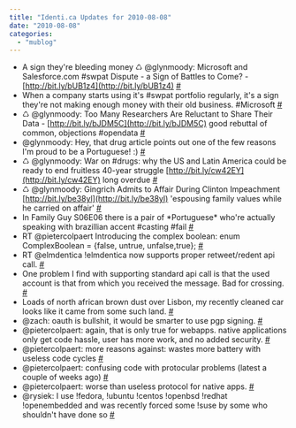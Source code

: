 ```yaml
---
title: "Identi.ca Updates for 2010-08-08"
date: "2010-08-08"
categories: 
  - "mublog"
---
```


- A sign they're bleeding money ♺ @glynmoody: Microsoft and Salesforce.com #swpat Dispute - a Sign of Battles to Come? - [http://bit.ly/bUB1z4](http://bit.ly/bUB1z4) [#](http://identi.ca/notice/45431236)
- When a company starts using it's #swpat portfolio regularly, it's a sign they're not making enough money with their old business. #Microsoft [#](http://identi.ca/notice/45431446)
- ♺ @glynmoody: Too Many Researchers Are Reluctant to Share Their Data - [http://bit.ly/bJDM5C](http://bit.ly/bJDM5C) good rebuttal of common, objections #opendata [#](http://identi.ca/notice/45433317)
- @glynmoody: Hey, that drug article points out one of the few reasons I'm proud to be a Portuguese! :) [#](http://identi.ca/notice/45434076)
- ♺ @glynmoody: War on #drugs: why the US and Latin America could be ready to end fruitless 40-year struggle [http://bit.ly/cw42EY](http://bit.ly/cw42EY) long overdue [#](http://identi.ca/notice/45434283)
- ♺ @glynmoody: Gingrich Admits to Affair During Clinton Impeachment [http://bit.ly/be38yl](http://bit.ly/be38yl) 'espousing family values while he carried on affair' [#](http://identi.ca/notice/45440134)
- In Family Guy S06E06 there is a pair of \*Portuguese\* who're actually speaking with brazillian accent #casting #fail [#](http://identi.ca/notice/45455326)
- RT @pietercolpaert Introducing the complex boolean: enum ComplexBoolean = {false, untrue, unfalse,true}; [#](http://identi.ca/notice/45471736)
- RT @elmdentica !elmdentica now supports proper retweet/redent api call. [#](http://identi.ca/notice/45472828)
- One problem I find with supporting standard api call is that the used account is that from which you received the message. Bad for crossing. [#](http://identi.ca/notice/45473189)
- Loads of north african brown dust over Lisbon, my recently cleaned car looks like it came from some such land. [#](http://identi.ca/notice/45482974)
- @zach: oauth is bullshit, it would be smarter to use pgp signing. [#](http://identi.ca/notice/45483241)
- @pietercolpaert: again, that is only true for webapps. native applications only get code hassle, user has more work, and no added security. [#](http://identi.ca/notice/45491185)
- @pietercolpaert: more reasons against: wastes more battery with useless code cycles [#](http://identi.ca/notice/45491380)
- @pietercolpaert: confusing code with protocular problems (latest a couple of weeks ago) [#](http://identi.ca/notice/45491428)
- @pietercolpaert: worse than useless protocol for native apps. [#](http://identi.ca/notice/45491482)
- @rysiek: I use !fedora, !ubuntu !centos !openbsd !redhat !openembedded and was recently forced some !suse by some who shouldn't have done so [#](http://identi.ca/notice/45493986)
